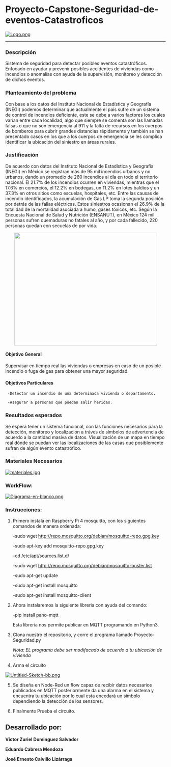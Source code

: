 # Proyecto-Capstone-Seguridad-de-eventos-Catastroficos

[![Logo.png](https://i.postimg.cc/HWrnGPKQ/Logo.png)](https://postimg.cc/7byw0Xq6)



--------------------------------------------------------------------------------------------------------------------------------------

### Descripción

Sistema de seguridad para detectar posibles eventos catastróficos. Enfocado en ayudar y prevenir posibles accidentes de viviendas como incendios o anomalías con ayuda de la supervisión, monitoreo y detección de dichos eventos.


### Planteamiento del problema

Con base a los datos del Instituto Nacional de Estadística y Geografía (INEGI) podemos determinar que actualmente el país sufre de un sistema de control de incendios deficiente, este se debe a varios factores los cuales varían entre cada localidad, algo que siempre se comenta son las llamadas falsas o que no son emergencia al 911 y la falta de recursos en los cuerpos de bomberos para cubrir grandes distancias rápidamente y también se han presentado casos en los que a los cuerpos de emergencia se les complica identificar la ubicación del siniestro en áreas rurales.

### Justificación

De acuerdo con datos del Instituto Nacional de Estadística y Geografía (INEGI) en México se registran más de 95 mil incendios urbanos y no urbanos, dando un promedio de 260 incendios al día en todo el territorio nacional. El 21.7% de los incendios ocurren en viviendas, mientras que el 17.6% en comercios, el 12.2% en bodegas, un 11.2% en lotes baldíos y un 37.3% en otros sitios como escuelas, hospitales, etc. Entre las causas de incendio identificados, la acumulación de Gas LP toma la segunda posición por detrás de las fallas eléctricas. Estos siniestros ocasionan el 26.9% de la totalidad de la mortalidad asociada a humo, gases tóxicos, etc. Según la Encuesta Nacional de Salud y Nutrición (ENSANUT), en México 124 mil personas sufren quemaduras no fatales al año, y por cada fallecido, 220 personas quedan con secuelas de por vida.



<p align="center">
  <img width="449" height="354" src="https://github.com/ZurielSalvador/Proyecto-Capstone-Seguridad-de-eventos-Catastroficos/blob/main/Imagenes/Grafica%20sitios%20donde%20ocurren%20incendios.png">
</p>


#### Objetivo General

Supervisar en tiempo real las viviendas o empresas en caso de un posible incendio o fuga de gas para obtener una mayor seguridad.

#### Objetivos Particulares

     -Detectar un incendio de una determinada vivienda o departamento.

     -Asegurar a personas que puedan salir heridas.

### Resultados esperados

Se espera tener un sistema funcional, con las funciones necesarios para la detección, monitoreo y localización a tráves de símbolos de advertencia de acuerdo a la cantidad masiva de datos. Visualización de un mapa en tiempo real dónde se puedan ver las localizaciones de las casas que posiblemente sufran de algún evento catastrófico.



### Materiales Necesarios 

[![materiales.jpg](https://i.postimg.cc/V6tf74zj/materiales.jpg)](https://postimg.cc/9RWH0dRM)





### WorkFlow:


[![Diagrama-en-blanco.png](https://i.postimg.cc/mkHJ76NH/Diagrama-en-blanco.png)](https://postimg.cc/Wqs5v8yN)




### Instrucciones:


1. Primero instala en Raspberry Pi 4 mosquitto, con los siguientes comandos de manera ordenada:


     -sudo wget http://repo.mosquitto.org/debian/mosquitto-repo.gpg.key


     -sudo apt-key add mosquitto-repo.gpg.key


     -cd /etc/apt/sources.list.d/


     -sudo wget http://repo.mosquitto.org/debian/mosquitto-buster.list


     -sudo apt-get update


     -sudo apt-get install mosquitto


     -sudo apt-get install mosquitto-client



2. Ahora instalaremos la siguiente libreria con ayuda del comando:


     -pip install paho-mqtt


     Esta libreria nos permite publicar en MQTT programando en Python3.


3. Clona nuestro el repositorio, y corre el programa llamado Proyecto-Seguridad.py

   *Nota: EL programa debe ser modifacado de acuerdo a tu ubicación de vivienda*


4. Arma el circuito

[![Untitled-Sketch-bb.png](https://i.postimg.cc/zXBM8vRQ/Untitled-Sketch-bb.png)](https://postimg.cc/V5x4FYg9)


5. Se diseña en Node-Red un flow capaz de recibir datos necesarios publicados en MQTT posteriormente da una alarma en el sistema y encuentra tu ubicación por lo cual esta encedará un símbolo dependiendo la detección de los sensores.


6. Finalmente Prueba el circuito.




## Desarrollado por:


**Victor Zuriel Dominguez Salvador**

**Eduardo Cabrera Mendoza**
     
**José Ernesto Calvillo Lizárraga**
     



























